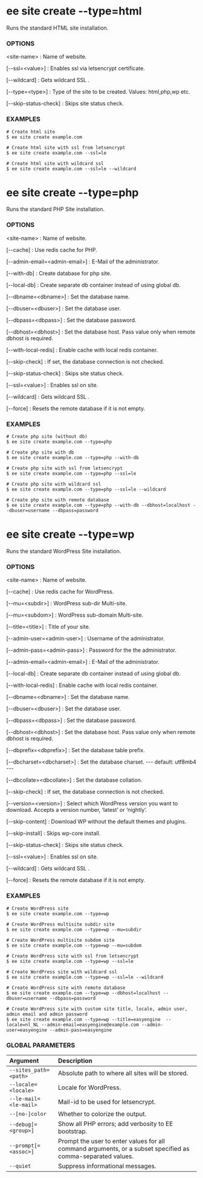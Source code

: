 # ee site create --type=html

Runs the standard HTML site installation.

### OPTIONS

&lt;site-name&gt;
: Name of website.

[\--ssl=&lt;value&gt;]
: Enables ssl via letsencrypt certificate.

[\--wildcard]
: Gets wildcard SSL .

[\--type=&lt;type&gt;]
: Type of the site to be created. Values: html,php,wp etc.

[\--skip-status-check]
: Skips site status check.

### EXAMPLES

    # Create html site
    $ ee site create example.com

    # Create html site with ssl from letsencrypt
    $ ee site create example.com --ssl=le

    # Create html site with wildcard ssl
    $ ee site create example.com --ssl=le --wildcard


# ee site create --type=php

Runs the standard PHP Site installation.

### OPTIONS

&lt;site-name&gt;
: Name of website.

[\--cache]
: Use redis cache for PHP.

[\--admin-email=&lt;admin-email&gt;]
: E-Mail of the administrator.

 [--with-db]
: Create database for php site.

[\--local-db]
: Create separate db container instead of using global db.

[\--dbname=&lt;dbname&gt;]
: Set the database name.

[\--dbuser=&lt;dbuser&gt;]
: Set the database user.

[\--dbpass=&lt;dbpass&gt;]
: Set the database password.

[\--dbhost=&lt;dbhost&gt;]
: Set the database host. Pass value only when remote dbhost is required.

[\--with-local-redis]
: Enable cache with local redis container.

[\--skip-check]
: If set, the database connection is not checked.

[\--skip-status-check]
: Skips site status check.

[\--ssl=&lt;value&gt;]
: Enables ssl on site.

[\--wildcard]
: Gets wildcard SSL .

[\--force]
: Resets the remote database if it is not empty.

### EXAMPLES

    # Create php site (without db)
    $ ee site create example.com --type=php

    # Create php site with db
    $ ee site create example.com --type=php --with-db

    # Create php site with ssl from letsencrypt
    $ ee site create example.com --type=php --ssl=le

    # Create php site with wildcard ssl
    $ ee site create example.com --type=php --ssl=le --wildcard

    # Create php site with remote database
    $ ee site create example.com --type=php --with-db --dbhost=localhost --dbuser=username --dbpass=password


# ee site create --type=wp

Runs the standard WordPress Site installation.

### OPTIONS

&lt;site-name&gt;
: Name of website.

[\--cache]
: Use redis cache for WordPress.

[\--mu=&lt;subdir&gt;]
: WordPress sub-dir Multi-site.

[\--mu=&lt;subdom&gt;]
: WordPress sub-domain Multi-site.

[\--title=&lt;title&gt;]
: Title of your site.

[\--admin-user=&lt;admin-user&gt;]
: Username of the administrator.

[\--admin-pass=&lt;admin-pass&gt;]
: Password for the the administrator.

[\--admin-email=&lt;admin-email&gt;]
: E-Mail of the administrator.

[\--local-db]
: Create separate db container instead of using global db.

[\--with-local-redis]
: Enable cache with local redis container.

[\--dbname=&lt;dbname&gt;]
: Set the database name.

[\--dbuser=&lt;dbuser&gt;]
: Set the database user.

[\--dbpass=&lt;dbpass&gt;]
: Set the database password.

[\--dbhost=&lt;dbhost&gt;]
: Set the database host. Pass value only when remote dbhost is required.

[\--dbprefix=&lt;dbprefix&gt;]
: Set the database table prefix.

[\--dbcharset=&lt;dbcharset&gt;]
: Set the database charset.
\---
default: utf8mb4
\---

[\--dbcollate=&lt;dbcollate&gt;]
: Set the database collation.

[\--skip-check]
: If set, the database connection is not checked.

[\--version=&lt;version&gt;]
: Select which WordPress version you want to download. Accepts a version number, ‘latest’ or ‘nightly’.

[\--skip-content]
: Download WP without the default themes and plugins.

[\--skip-install]
: Skips wp-core install.

[\--skip-status-check]
: Skips site status check.

[\--ssl=&lt;value&gt;]
: Enables ssl on site.

[\--wildcard]
: Gets wildcard SSL .

[\--force]
: Resets the remote database if it is not empty.

### EXAMPLES

    # Create WordPress site
    $ ee site create example.com --type=wp

    # Create WordPress multisite subdir site
    $ ee site create example.com --type=wp --mu=subdir

    # Create WordPress multisite subdom site
    $ ee site create example.com --type=wp --mu=subdom

    # Create WordPress site with ssl from letsencrypt
    $ ee site create example.com --type=wp --ssl=le

    # Create WordPress site with wildcard ssl
    $ ee site create example.com --type=wp --ssl=le --wildcard

    # Create WordPress site with remote database
    $ ee site create example.com --type=wp --dbhost=localhost --dbuser=username --dbpass=password

    # Create WordPress site with custom site title, locale, admin user, admin email and admin password
    $ ee site create example.com --type=wp --title=easyengine  --locale=nl_NL --admin-email=easyengine@example.com --admin-user=easyengine --admin-pass=easyengine

### GLOBAL PARAMETERS

| **Argument**    | **Description**              |
|:----------------|:-----------------------------|
| `--sites_path=<path>` | Absolute path to where all sites will be stored. |
| `--locale=<locale>` | Locale for WordPress. |
| `--le-mail=<le-mail>` | Mail-id to be used for letsencrypt. |
| `--[no-]color` | Whether to colorize the output. |
| `--debug[=<group>]` | Show all PHP errors; add verbosity to EE bootstrap. |
| `--prompt[=<assoc>]` | Prompt the user to enter values for all command arguments, or a subset specified as comma-separated values. |
| `--quiet` | Suppress informational messages. |
